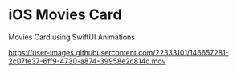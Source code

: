 # iOS Movies Card
Movies Card using SwiftUI Animations

https://user-images.githubusercontent.com/22333101/146657281-2c07fe37-6ff9-4730-a874-39958e2c814c.mov
